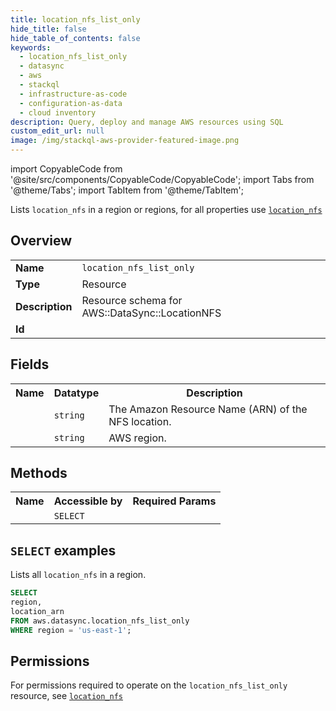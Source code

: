 ```yaml
---
title: location_nfs_list_only
hide_title: false
hide_table_of_contents: false
keywords:
  - location_nfs_list_only
  - datasync
  - aws
  - stackql
  - infrastructure-as-code
  - configuration-as-data
  - cloud inventory
description: Query, deploy and manage AWS resources using SQL
custom_edit_url: null
image: /img/stackql-aws-provider-featured-image.png
---
```


import CopyableCode from '@site/src/components/CopyableCode/CopyableCode';
import Tabs from '@theme/Tabs';
import TabItem from '@theme/TabItem';

Lists <code>location_nfs</code> in a region or regions, for all properties use <a href="/services/serviceName/location_nfs/"><code>location_nfs</code></a>

## Overview
<table>
<tbody>
<tr><td><b>Name</b></td><td><code>location_nfs_list_only</code></td></tr>
<tr><td><b>Type</b></td><td>Resource</td></tr>
<tr><td><b>Description</b></td><td>Resource schema for AWS::DataSync::LocationNFS</td></tr>
<tr><td><b>Id</b></td><td><CopyableCode code="aws.datasync.location_nfs_list_only" /></td></tr>
</tbody>
</table>

## Fields
<table>
<tbody>
<tr><th>Name</th><th>Datatype</th><th>Description</th></tr><tr><td><CopyableCode code="location_arn" /></td><td><code>string</code></td><td>The Amazon Resource Name (ARN) of the NFS location.</td></tr>
<tr><td><CopyableCode code="region" /></td><td><code>string</code></td><td>AWS region.</td></tr>
</tbody>
</table>

## Methods

<table>
<tbody>
  <tr>
    <th>Name</th>
    <th>Accessible by</th>
    <th>Required Params</th>
  </tr>
  <tr>
    <td><CopyableCode code="list_resources" /></td>
    <td><code>SELECT</code></td>
    <td><CopyableCode code="region" /></td>
  </tr>
</tbody>
</table>

## `SELECT` examples
Lists all <code>location_nfs</code> in a region.
```sql
SELECT
region,
location_arn
FROM aws.datasync.location_nfs_list_only
WHERE region = 'us-east-1';
```


## Permissions

For permissions required to operate on the <code>location_nfs_list_only</code> resource, see <a href="/services/datasync/location_nfs/#permissions"><code>location_nfs</code></a>

